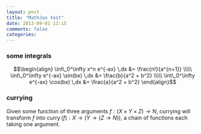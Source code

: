 ```yaml
---
layout: post
title: "MathJax test"
date: 2013-09-01 12:15
comments: false
categories: 
---
```


### some integrals
$$\begin{align}
\int\_0^\infty x^n e^{-ax} \,dx &= \frac{n!}{a^{n+1}} \\\\\
\int\_0^\infty e^{-ax} \sin(bx) \,dx &= \frac{b}{a^2 + b^2} \\\\\
\int\_0^\infty e^{-ax} \cos(bx) \,dx &= \frac{a}{a^2 + b^2}
\end{align}$$

### currying
Given some function of three arguments $f : (X \times Y \times Z) \rightarrow N$, currying will transform $f$ into $\mathop{\mathrm{curry}}(f) : X \rightarrow \bigl( Y \rightarrow \left( Z \rightarrow N \right) \bigr)$, a chain of functions each taking one argument.


